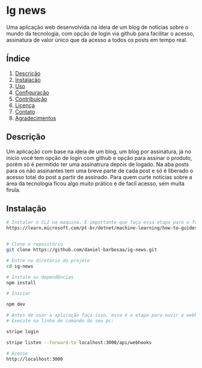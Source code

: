 # Ig news

Uma aplicação web desenvolvida na ideia de um blog de noticias sobre o mundo da tecnologia, com opção de login via github para facilitar o acesso, assinatura de valor único que da acesso a todos os posts em tempo real.

##  Índice

1. [Descrição](#descrição)
2. [Instalação](#instalação)
3. [Uso](#uso)
4. [Configuração](#configuração)
5. [Contribuição](#contribuição)
6. [Licença](#licença)
7. [Contato](#contato)
8. [Agradecimentos](#agradecimentos)


## Descrição 

Um aplicação com base na ideia de um blog, um blog por assinatura, já no inicio você tem opção de login com github e opção para assinar o produto, porém só é permitido ter uma assinatrura depois de logado. Na aba posts para os não assinantes tem uma breve parte de cada post e só é liberado o acesso total do post a partir de assinado. Para quem curte noticias sobre a área da tecnologia ficou algo muito prático e de facíl acesso, sem muita firula.

## Instalação

```sh
# Instalar o CLI na maquina. É importante que faça essa etapa para o funcionamento correto da aplicação
https://learn.microsoft.com/pt-br/dotnet/machine-learning/how-to-guides/install-ml-net-cli?tabs=windows


# Clone o repositório
git clone https://github.com/daniel-barbosaa/ig-news.git

# Entre no diretório do projeto
cd ig-news

# Instale as dependências
npm install

# Iniciar

npm dev

# Antes de usar a aplicação faça isso, essa é a etapa para ouvir o webhooks da aplicação para que funcione conforme o esperado
# Execute na linha de comando do seu pc:

stripe login

stripe listen --forward-to localhost:3000/api/webhooks

# Acesse
http://localhost:3000

